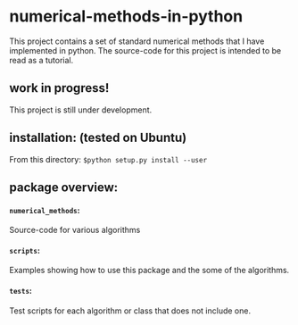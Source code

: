 # numerical-methods-in-python
This project contains a set of standard numerical methods that I have implemented in python.
The source-code for this project is intended to be read as a tutorial.

## work in progress!
This project is still under development.

## installation:  (tested on Ubuntu)
From this directory:
`$python setup.py install --user`

## package overview:

#### `numerical_methods`:
Source-code for various algorithms

#### `scripts`:
Examples showing how to use this package and the some of the algorithms.

#### `tests`:
Test scripts for each algorithm or class that does not include one.

